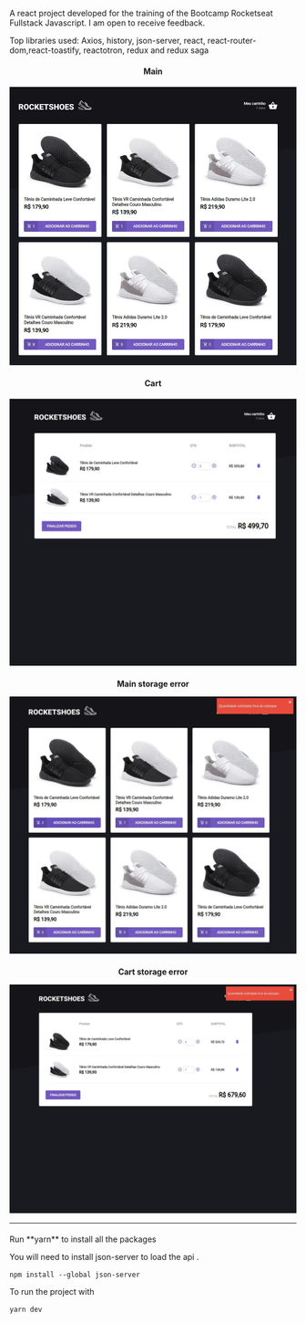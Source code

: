 A react project developed for the training of the Bootcamp Rocketseat Fullstack Javascript. I am open to receive feedback.

Top libraries used: Axios, history, json-server, react, react-router-dom,react-toastify, reactotron, redux and redux saga

<center><h4> Main <h4>

![main](img/main.jpg 'Main')

<h4>Cart<h4>

![cart](img/cart.jpeg 'Cart')

<h4>Main storage error

![mainError](img/mainError.jpeg 'Main Error')

<h4>Cart storage error

![cartError](img/cartError.jpeg 'Cart Error')

---

</center>
Run **yarn** to install all the packages

You will need to install json-server to load the api .

    npm install --global json-server

To run the project with

    yarn dev
